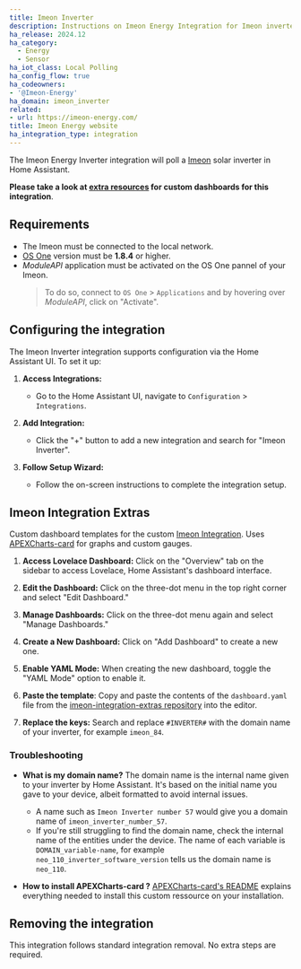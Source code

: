 ```yaml
---
title: Imeon Inverter
description: Instructions on Imeon Energy Integration for Imeon inverters with Home Assistant.
ha_release: 2024.12
ha_category:
  - Energy
  - Sensor
ha_iot_class: Local Polling
ha_config_flow: true
ha_codeowners:
- '@Imeon-Energy'
ha_domain: imeon_inverter
related:
- url: https://imeon-energy.com/
title: Imeon Energy website
ha_integration_type: integration
---
```


The Imeon Energy Inverter integration will poll a [Imeon](https://imeon-energy.com/) solar inverter in Home Assistant.

**Please take a look at [extra resources](https://github.com/Imeon-Inverters-for-Home-Assistant/imeon-integration-extras) for custom dashboards for this integration**.

## Requirements

- The Imeon must be connected to the local network.
- [OS One](https://imeon-energy.com/os-one/) version must be **1.8.4** or higher.
- *ModuleAPI* application must be activated on the OS One pannel of your Imeon.
   > To do so, connect to `OS One` > `Applications` and by hovering over *ModuleAPI*, click on "Activate".

## Configuring the integration

The Imeon Inverter integration supports configuration via the Home Assistant UI. To set it up:

1. **Access Integrations:**
   - Go to the Home Assistant UI, navigate to `Configuration` > `Integrations`.

2. **Add Integration:**
   - Click the "+" button to add a new integration and search for "Imeon Inverter".

3. **Follow Setup Wizard:**
   - Follow the on-screen instructions to complete the integration setup.

## Imeon Integration Extras

Custom dashboard templates for the custom [Imeon Integration](https://github.com/Imeon-Inverters-for-Home-Assistant/imeon-integration). Uses [APEXCharts-card](https://github.com/RomRider/apexcharts-card/blob/master/README.md#data_generator-option) for graphs and custom gauges.

1. **Access Lovelace Dashboard:** Click on the "Overview" tab on the sidebar to access Lovelace, Home Assistant's dashboard interface.

2. **Edit the Dashboard:** Click on the three-dot menu in the top right corner and select "Edit Dashboard."

3. **Manage Dashboards:** Click on the three-dot menu again and select "Manage Dashboards."

4. **Create a New Dashboard:** Click on "Add Dashboard" to create a new one.

5. **Enable YAML Mode:** When creating the new dashboard, toggle the "YAML Mode" option to enable it.

6. **Paste the template**: Copy and paste the contents of the `dashboard.yaml` file from the [imeon-integration-extras repository](https://github.com/Imeon-Inverters-for-Home-Assistant/imeon-integration-extras/tree/master/dashboard) into the editor.

7. **Replace the keys:** Search and replace `#INVERTER#` with the domain name of your inverter, for example `imeon_84`.

### Troubleshooting

- **What is my domain name?** The domain name is the internal name given to your inverter by Home Assistant. It's based on the initial name you gave to your device, albeit formatted to avoid internal issues. 
   - A name such as `Imeon Inverter number 57` would give you a domain name of `imeon_inverter_number_57`.
   - If you're still struggling to find the domain name, check the internal name of the entities under the device. The name of each variable is `DOMAIN_variable-name`, for example `neo_110_inverter_software_version` tells us the domain name is `neo_110`.

- **How to install APEXCharts-card ?** [APEXCharts-card's README](https://github.com/RomRider/apexcharts-card/blob/master/README.md#data_generator-option) explains everything needed to install this custom ressource on your installation.

## Removing the integration

This integration follows standard integration removal. No extra steps are required.
